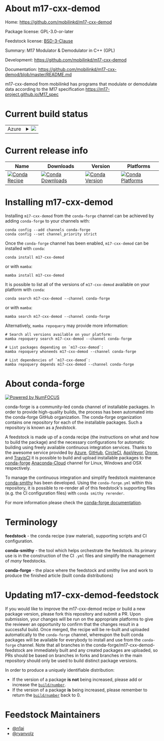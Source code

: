 About m17-cxx-demod
===================

Home: https://github.com/mobilinkd/m17-cxx-demod

Package license: GPL-3.0-or-later

Feedstock license: [BSD-3-Clause](https://github.com/conda-forge/m17-cxx-demod-feedstock/blob/main/LICENSE.txt)

Summary: M17 Modulator & Demodulator in C++ (GPL)

Development: https://github.com/mobilinkd/m17-cxx-demod

Documentation: https://github.com/mobilinkd/m17-cxx-demod/blob/master/README.md

m17-cxx-demod from mobilinkd has programs that modulate or demodulate data according to the M17 specification https://m17-project.github.io/M17_spec


Current build status
====================


<table>
    
  <tr>
    <td>Azure</td>
    <td>
      <details>
        <summary>
          <a href="https://dev.azure.com/conda-forge/feedstock-builds/_build/latest?definitionId=15610&branchName=main">
            <img src="https://dev.azure.com/conda-forge/feedstock-builds/_apis/build/status/m17-cxx-demod-feedstock?branchName=main">
          </a>
        </summary>
        <table>
          <thead><tr><th>Variant</th><th>Status</th></tr></thead>
          <tbody><tr>
              <td>linux_64</td>
              <td>
                <a href="https://dev.azure.com/conda-forge/feedstock-builds/_build/latest?definitionId=15610&branchName=main">
                  <img src="https://dev.azure.com/conda-forge/feedstock-builds/_apis/build/status/m17-cxx-demod-feedstock?branchName=main&jobName=linux&configuration=linux_64_" alt="variant">
                </a>
              </td>
            </tr><tr>
              <td>linux_aarch64</td>
              <td>
                <a href="https://dev.azure.com/conda-forge/feedstock-builds/_build/latest?definitionId=15610&branchName=main">
                  <img src="https://dev.azure.com/conda-forge/feedstock-builds/_apis/build/status/m17-cxx-demod-feedstock?branchName=main&jobName=linux&configuration=linux_aarch64_" alt="variant">
                </a>
              </td>
            </tr><tr>
              <td>linux_ppc64le</td>
              <td>
                <a href="https://dev.azure.com/conda-forge/feedstock-builds/_build/latest?definitionId=15610&branchName=main">
                  <img src="https://dev.azure.com/conda-forge/feedstock-builds/_apis/build/status/m17-cxx-demod-feedstock?branchName=main&jobName=linux&configuration=linux_ppc64le_" alt="variant">
                </a>
              </td>
            </tr><tr>
              <td>osx_64</td>
              <td>
                <a href="https://dev.azure.com/conda-forge/feedstock-builds/_build/latest?definitionId=15610&branchName=main">
                  <img src="https://dev.azure.com/conda-forge/feedstock-builds/_apis/build/status/m17-cxx-demod-feedstock?branchName=main&jobName=osx&configuration=osx_64_" alt="variant">
                </a>
              </td>
            </tr><tr>
              <td>osx_arm64</td>
              <td>
                <a href="https://dev.azure.com/conda-forge/feedstock-builds/_build/latest?definitionId=15610&branchName=main">
                  <img src="https://dev.azure.com/conda-forge/feedstock-builds/_apis/build/status/m17-cxx-demod-feedstock?branchName=main&jobName=osx&configuration=osx_arm64_" alt="variant">
                </a>
              </td>
            </tr><tr>
              <td>win_64</td>
              <td>
                <a href="https://dev.azure.com/conda-forge/feedstock-builds/_build/latest?definitionId=15610&branchName=main">
                  <img src="https://dev.azure.com/conda-forge/feedstock-builds/_apis/build/status/m17-cxx-demod-feedstock?branchName=main&jobName=win&configuration=win_64_" alt="variant">
                </a>
              </td>
            </tr>
          </tbody>
        </table>
      </details>
    </td>
  </tr>
</table>

Current release info
====================

| Name | Downloads | Version | Platforms |
| --- | --- | --- | --- |
| [![Conda Recipe](https://img.shields.io/badge/recipe-m17--cxx--demod-green.svg)](https://anaconda.org/conda-forge/m17-cxx-demod) | [![Conda Downloads](https://img.shields.io/conda/dn/conda-forge/m17-cxx-demod.svg)](https://anaconda.org/conda-forge/m17-cxx-demod) | [![Conda Version](https://img.shields.io/conda/vn/conda-forge/m17-cxx-demod.svg)](https://anaconda.org/conda-forge/m17-cxx-demod) | [![Conda Platforms](https://img.shields.io/conda/pn/conda-forge/m17-cxx-demod.svg)](https://anaconda.org/conda-forge/m17-cxx-demod) |

Installing m17-cxx-demod
========================

Installing `m17-cxx-demod` from the `conda-forge` channel can be achieved by adding `conda-forge` to your channels with:

```
conda config --add channels conda-forge
conda config --set channel_priority strict
```

Once the `conda-forge` channel has been enabled, `m17-cxx-demod` can be installed with `conda`:

```
conda install m17-cxx-demod
```

or with `mamba`:

```
mamba install m17-cxx-demod
```

It is possible to list all of the versions of `m17-cxx-demod` available on your platform with `conda`:

```
conda search m17-cxx-demod --channel conda-forge
```

or with `mamba`:

```
mamba search m17-cxx-demod --channel conda-forge
```

Alternatively, `mamba repoquery` may provide more information:

```
# Search all versions available on your platform:
mamba repoquery search m17-cxx-demod --channel conda-forge

# List packages depending on `m17-cxx-demod`:
mamba repoquery whoneeds m17-cxx-demod --channel conda-forge

# List dependencies of `m17-cxx-demod`:
mamba repoquery depends m17-cxx-demod --channel conda-forge
```


About conda-forge
=================

[![Powered by
NumFOCUS](https://img.shields.io/badge/powered%20by-NumFOCUS-orange.svg?style=flat&colorA=E1523D&colorB=007D8A)](https://numfocus.org)

conda-forge is a community-led conda channel of installable packages.
In order to provide high-quality builds, the process has been automated into the
conda-forge GitHub organization. The conda-forge organization contains one repository
for each of the installable packages. Such a repository is known as a *feedstock*.

A feedstock is made up of a conda recipe (the instructions on what and how to build
the package) and the necessary configurations for automatic building using freely
available continuous integration services. Thanks to the awesome service provided by
[Azure](https://azure.microsoft.com/en-us/services/devops/), [GitHub](https://github.com/),
[CircleCI](https://circleci.com/), [AppVeyor](https://www.appveyor.com/),
[Drone](https://cloud.drone.io/welcome), and [TravisCI](https://travis-ci.com/)
it is possible to build and upload installable packages to the
[conda-forge](https://anaconda.org/conda-forge) [Anaconda-Cloud](https://anaconda.org/)
channel for Linux, Windows and OSX respectively.

To manage the continuous integration and simplify feedstock maintenance
[conda-smithy](https://github.com/conda-forge/conda-smithy) has been developed.
Using the ``conda-forge.yml`` within this repository, it is possible to re-render all of
this feedstock's supporting files (e.g. the CI configuration files) with ``conda smithy rerender``.

For more information please check the [conda-forge documentation](https://conda-forge.org/docs/).

Terminology
===========

**feedstock** - the conda recipe (raw material), supporting scripts and CI configuration.

**conda-smithy** - the tool which helps orchestrate the feedstock.
                   Its primary use is in the construction of the CI ``.yml`` files
                   and simplify the management of *many* feedstocks.

**conda-forge** - the place where the feedstock and smithy live and work to
                  produce the finished article (built conda distributions)


Updating m17-cxx-demod-feedstock
================================

If you would like to improve the m17-cxx-demod recipe or build a new
package version, please fork this repository and submit a PR. Upon submission,
your changes will be run on the appropriate platforms to give the reviewer an
opportunity to confirm that the changes result in a successful build. Once
merged, the recipe will be re-built and uploaded automatically to the
`conda-forge` channel, whereupon the built conda packages will be available for
everybody to install and use from the `conda-forge` channel.
Note that all branches in the conda-forge/m17-cxx-demod-feedstock are
immediately built and any created packages are uploaded, so PRs should be based
on branches in forks and branches in the main repository should only be used to
build distinct package versions.

In order to produce a uniquely identifiable distribution:
 * If the version of a package **is not** being increased, please add or increase
   the [``build/number``](https://docs.conda.io/projects/conda-build/en/latest/resources/define-metadata.html#build-number-and-string).
 * If the version of a package **is** being increased, please remember to return
   the [``build/number``](https://docs.conda.io/projects/conda-build/en/latest/resources/define-metadata.html#build-number-and-string)
   back to 0.

Feedstock Maintainers
=====================

* [@n1ai](https://github.com/n1ai/)
* [@ryanvolz](https://github.com/ryanvolz/)

